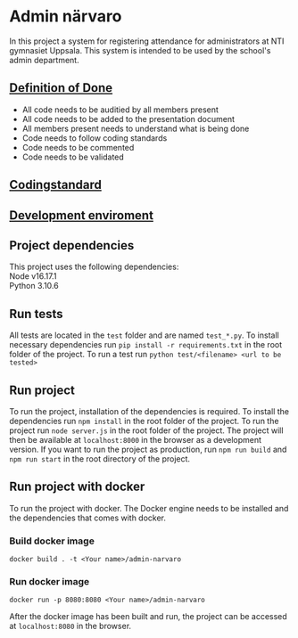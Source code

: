 # Admin närvaro
In this project a system for registering attendance for administrators at NTI gymnasiet Uppsala. This system is intended to be used by the school's admin department.


## [Definition of Done](https://docs.google.com/document/d/1nFov6OfS3KaviBkWdDGdLUGio0Qt3hujJUGrA251HUg) 
- All code needs to be auditied by all members present
- All code needs to be added to the presentation document
- All members present needs to understand what is being done
- Code needs to follow coding standards
- Code needs to be commented
- Code needs to be validated


## [Codingstandard](https://docs.google.com/document/d/131W1bUSoyt6cgcMWJ0351T7rCdNp8Y3KoZeaQxhfvpE/)

## [Development enviroment](https://docs.google.com/document/d/1a-pp_Vd-XVFjH9qxnXjHDsL0S8OLv-I7n9eCeU7P8Pw/)

## Project dependencies
This project uses the following dependencies: \
Node v16.17.1 \
Python 3.10.6 

## Run tests
All tests are located in the `test` folder and are named `test_*.py`. To install necessary dependencies run `pip install -r requirements.txt` in the root folder of the project. To run a test run `python test/<filename> <url to be tested>`

## Run project
To run the project, installation of the dependencies is required. To install the dependencies run `npm install` in the root folder of the project. To run the project run `node server.js` in the root folder of the project. The project will then be available at `localhost:8000` in the browser as a development version. If you want to run the project as production, run `npm run build` and `npm run start` in the root directory of the project.

## Run project with docker
To run the project with docker. The Docker engine needs to be installed and the dependencies that comes with docker.

### Build docker image
`docker build . -t <Your name>/admin-narvaro`

### Run docker image
`docker run -p 8080:8080 <Your name>/admin-narvaro`

After the docker image has been built and run, the project can be accessed at `localhost:8080` in the browser.